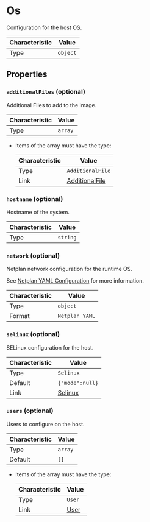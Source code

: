 <!-- THIS FILE IS AUTOMATICALLY GENERATED BY DOCBUILDER, DO NOT EDIT MANUALLY! -->

# Os

Configuration for the host OS.

| Characteristic | Value    |
| -------------- | -------- |
| Type           | `object` |

## Properties

### `additionalFiles` (optional)

Additional Files to add to the image.

| Characteristic | Value   |
| -------------- | ------- |
| Type           | `array` |

- Items of the array must have the type:

   | Characteristic | Value                                 |
   | -------------- | ------------------------------------- |
   | Type           | `AdditionalFile`                      |
   | Link           | [AdditionalFile](./AdditionalFile.md) |

### `hostname` (optional)

Hostname of the system.

| Characteristic | Value    |
| -------------- | -------- |
| Type           | `string` |

### `network` (optional)

Netplan network configuration for the runtime OS.

See [Netplan YAML Configuration](https://netplan.readthedocs.io/en/stable/netplan-yaml/) for more information.

| Characteristic | Value          |
| -------------- | -------------- |
| Type           | `object`       |
| Format         | `Netplan YAML` |

### `selinux` (optional)

SELinux configuration for the host.

| Characteristic | Value                   |
| -------------- | ----------------------- |
| Type           | `Selinux`               |
| Default        | `{"mode":null}`         |
| Link           | [Selinux](./Selinux.md) |

### `users` (optional)

Users to configure on the host.

| Characteristic | Value   |
| -------------- | ------- |
| Type           | `array` |
| Default        | `[]`    |

- Items of the array must have the type:

   | Characteristic | Value             |
   | -------------- | ----------------- |
   | Type           | `User`            |
   | Link           | [User](./User.md) |


